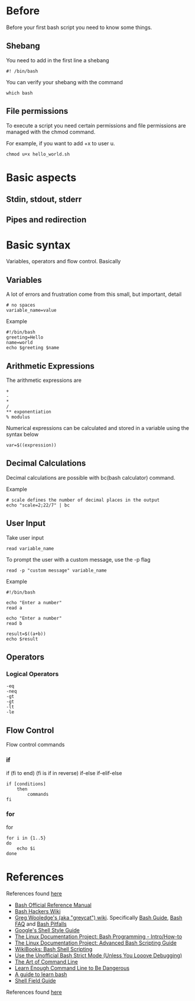 
# Before

Before your first bash script you need to know some things.

## Shebang

You need to add in the first line a shebang

```shell
#! /bin/bash
```

You can verify your shebang with the command

```
which bash
```

## File permissions

To execute a script you need certain permissions and file permissions are managed with the chmod command.

For example, if you want to add +x to user u.

```
chmod u+x hello_world.sh
```

# Basic aspects

## Stdin, stdout, stderr
## Pipes and redirection

# Basic syntax

Variables, operators and flow control. Basically

## Variables

A lot of errors and frustration come from this small, but important, detail

```
# no spaces
variable_name=value
```

Example

```
#!/bin/bash
greeting=Hello
name=world
echo $greeting $name
```

## Arithmetic Expressions

The arithmetic expressions are

```
+
-
*
/
** exponentiation
% modulus
```

Numerical expressions can be calculated and stored in a variable using the syntax below

```
var=$((expression))
```

## Decimal Calculations

Decimal calculations are possible with bc(bash calculator) command.

Example

```
# scale defines the number of decimal places in the output
echo "scale=2;22/7" | bc
```

## User Input

Take user input

```
read variable_name
```

To prompt the user with a custom message, use the -p flag

```
read -p "custom message" variable_name
```

Example

```
#!/bin/bash

echo "Enter a number"
read a

echo "Enter a number"
read b

result=$((a+b))
echo $result
```

## Operators

### Logical Operators

```
-eq
-neq
-gt
-gt
-lt
-le
```
## Flow Control

Flow control commands

### if

if (fi to end) (fi is if in reverse)
if-else
if-elif-else

```
if [conditions]
    then
        commands
fi
```

### for

for

```
for i in {1..5}
do
    echo $i
done
```

# References

References found [here](https://github.com/alebcay/awesome-shell#guides)
- [Bash Official Reference Manual](https://www.gnu.org/savannah-checkouts/gnu/bash/manual/bash.html)
- [Bash Hackers Wiki](https://wiki.bash-hackers.org/)
- [Greg Wooledge's (aka "greycat") wiki](https://mywiki.wooledge.org).
  Specifically [Bash Guide](https://mywiki.wooledge.org/BashGuide), [Bash FAQ](https://mywiki.wooledge.org/BashFAQ) and [Bash Pitfalls](https://mywiki.wooledge.org/BashPitfalls)
- [Google's Shell Style Guide](https://google.github.io/styleguide/shell.xml)
- [The Linux Documentation Project: Bash Programming - Intro/How-to](https://tldp.org/HOWTO/Bash-Prog-Intro-HOWTO.html)
- [The Linux Documentation Project: Advanced Bash Scripting Guide](https://tldp.org/LDP/abs/html/)
- [WikiBooks: Bash Shell Scripting](https://en.wikibooks.org/wiki/Bash_Shell_Scripting)
- [Use the Unofficial Bash Strict Mode (Unless You Looove Debugging)](http://redsymbol.net/articles/unofficial-bash-strict-mode/)
- [The Art of Command Line](https://github.com/jlevy/the-art-of-command-line)
- [Learn Enough Command Line to Be Dangerous](https://www.learnenough.com/command-line-tutorial/basics)
- [A guide to learn bash](https://github.com/Idnan/bash-guide)
- [Shell Field Guide](https://raimonster.com/scripting-field-guide/)

References found [here](https://github.com/k4m4/terminals-are-sexy) 


